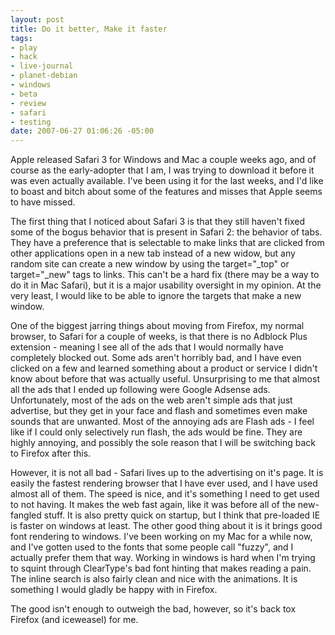```yaml
--- 
layout: post
title: Do it better, Make it faster
tags: 
- play
- hack
- live-journal
- planet-debian
- windows
- beta
- review
- safari
- testing
date: 2007-06-27 01:06:26 -05:00
---
```

Apple released Safari 3 for Windows and Mac a couple weeks ago, and of course as the early-adopter that I am, I was trying to download it before it was even actually available.   I've been using it for the last weeks, and I'd like to boast and bitch about some of the features and misses that Apple seems to have missed.

The first thing that I noticed about Safari 3 is that they still haven't fixed some of the bogus behavior that is present in Safari 2: the behavior of tabs.  They have a preference that is selectable to make links that are clicked from other applications open in a new tab instead of a new widow, but any random site can create a new window by using the target="_top" or target="_new" tags to links.  This can't be a hard fix (there may be a way to do it in Mac Safari), but it is a major usability oversight in my opinion.  At the very least, I would like to be able to ignore the targets that make a new window.

One of the biggest jarring things about moving from Firefox, my normal browser, to Safari for a couple of weeks, is that there is no Adblock Plus extension - meaning I see all of the ads that I would normally have completely blocked out.  Some ads aren't horribly bad, and I have even clicked on a few and learned something about a product or service I didn't know about before that was actually useful.  Unsurprising to me that almost all the ads that I ended up following were Google Adsense ads.   Unfortunately, most of the ads on the web aren't simple ads that just advertise, but they get in your face and flash and sometimes even make sounds that are unwanted.  Most of the annoying ads are Flash ads - I feel like if I could only selectively run flash, the ads would be fine.  They are highly annoying, and possibly the sole reason that I will be switching back to Firefox after this.

However, it is not all bad - Safari lives up to the advertising on it's page.  It is easily the fastest rendering browser that I have ever used, and I have used almost all of them.  The speed is nice, and it's something I need to get used to not having.  It makes the web fast again, like it was before all of the new-fangled stuff.  It is also pretty quick on startup, but I think that pre-loaded IE is faster on windows at least.   The other good thing about it is it brings good font rendering to windows.  I've been working on my Mac for a while now, and I've gotten used to the fonts that some people call "fuzzy", and I actually prefer them that way.  Working in windows is hard when I'm trying to squint through ClearType's bad font hinting that makes reading a pain.  The inline search is also fairly clean and nice with the animations.  It is something I would gladly be happy with in Firefox.

The good isn't enough to outweigh the bad, however, so it's back tox Firefox (and iceweasel) for me.
